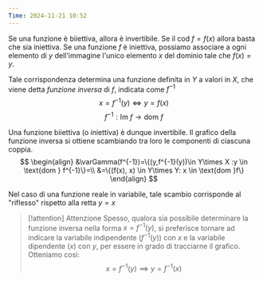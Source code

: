 ```yaml
---
Time: 2024-11-21 10:52
---
```

Se una funzione è biiettiva, allora è invertibile. 
Se il $\text{cod } f=f(x)$ allora basta che sia iniettiva.
Se una funzione $f$ è iniettiva, possiamo associare a ogni elemento di $y$ dell'immagine l'unico elemento $x$ del dominio tale che $f(x)=y$.

Tale corrispondenza determina una funzione definita in $Y$ a valori in $X$, che viene detta *funzione inversa* di $f$, indicata come $f^{-1}$
$$
x=f^{-1}(y) \iff y = f(x)
$$
$$
f^{-1}:\text{Im }f \to \text{dom }f
$$

Una funzione biiettiva (o iniettiva) è dunque invertibile. Il grafico della funzione inversa si ottiene  scambiando tra loro le componenti di ciascuna coppia.
$$
\begin{align}
&\varGamma(f^{-1})=\{(y,f^{-1}(y))\in Y\times X :y \in \text{dom } f^{-1}\}=\\
&=\{(f(x), x) \in Y\times Y: x \in \text{dom }f\}
\end{align}
$$

Nel caso di una funzione reale in variabile, tale scambio corrisponde al "riflesso" rispetto alla retta $y=x$

> [!attention] Attenzione
> Spesso, qualora sia possibile determinare la funzione inversa nella forma $x=f^{-1} (y)$, si preferisce tornare ad indicare la variabile indipendente ($f^{-1}(y)$) con $x$ e la variabile dipendente ($x$) con $y$, per essere in grado di tracciarne il grafico. Otteniamo così:
> $$
> x= f^{-1}(y) \implies y=f^{-1}(x)
> $$